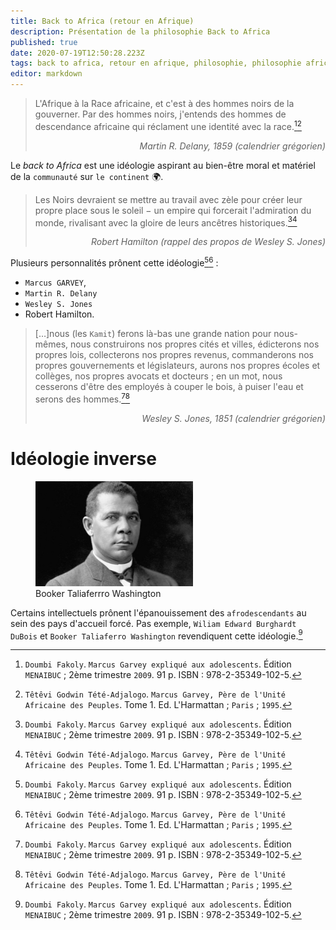 ```yaml
---
title: Back to Africa (retour en Afrique)
description: Présentation de la philosophie Back to Africa
published: true
date: 2020-07-19T12:50:28.223Z
tags: back to africa, retour en afrique, philosophie, philosophie africaine, philosophie négro-africaine, philosophie kamit, philosophie kémit, philosophie kemit
editor: markdown
---
```


> L'Afrique à la Race africaine, et c'est à des hommes noirs de la gouverner. Par des hommes noirs, j'entends des hommes de descendance africaine qui réclament une identité avec la race.[^1][^4]
> <p style="text-align: right;"><i>Martin R. Delany, 1859 (calendrier grégorien)</i></p>

Le *back to Africa* est une idéologie aspirant au bien-être moral et matériel de la `communauté` sur `le continent` :earth_africa:.

> Les Noirs devraient se mettre au travail avec zèle pour créer leur propre place sous le soleil − un empire qui forcerait l'admiration du monde, rivalisant avec la gloire de leurs ancêtres historiques.[^1][^4]
> <p style="text-align: right;"><i>Robert Hamilton (rappel des propos de Wesley S. Jones)</i></p>

Plusieurs personnalités prônent cette idéologie[^1][^4] :

- `Marcus GARVEY`,
- `Martin R. Delany`
- `Wesley S. Jones`
- Robert Hamilton.

> […]nous (les `Kamit`) ferons là-bas une grande nation pour nous-mêmes, nous construirons nos propres cités et villes, édicterons nos propres lois, collecterons nos propres revenus, commanderons nos propres gouvernements et législateurs, aurons nos propres écoles et collèges, nos propres avocats et docteurs ; en un mot, nous cesserons d'être des employés à couper le bois, à puiser l'eau et serons des hommes.[^1][^4]
> <p style="text-align: right;"><i>Wesley S. Jones, 1851 (calendrier grégorien)</i></p>

# Idéologie inverse

<figure class="image image-style-align-right image_resized" style="width: 50%;"><img src="/images/personnalite/kemit/booker-t-washington/booker-taliaferro-washington_public-domain.jpg"> <figcaption>Booker Taliaferrro Washington</figcaption></figure>

Certains intellectuels prônent l'épanouissement des `afrodescendants` au sein des pays d'accueil forcé.
Pas exemple, `Wiliam Edward Burghardt DuBois` et `Booker Taliaferro Washington` revendiquent cette idéologie.[^1]

[^1]: `Doumbi Fakoly`. `Marcus Garvey expliqué aux adolescents`. Édition `MENAIBUC` ; 2ème trimestre `2009`. 91 p. ISBN : 978-2-35349-102-5.
[^4]: `Têtêvi Godwin Tété-Adjalogo`. `Marcus Garvey, Père de l'Unité Africaine des Peuples`. Tome 1. Ed. L'Harmattan ; `Paris` ; `1995`.